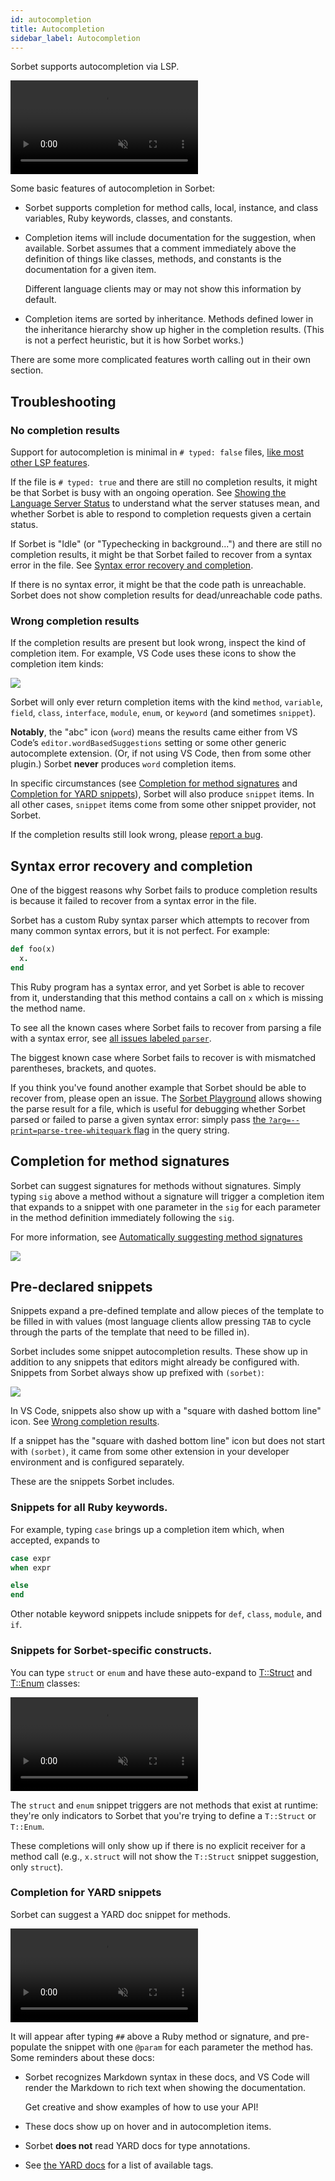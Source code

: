 ```yaml
---
id: autocompletion
title: Autocompletion
sidebar_label: Autocompletion
---
```


Sorbet supports autocompletion via LSP.

<video autoplay loop muted playsinline style="max-width: calc(min(934px, 100%));">
  <source src="/img/lsp/autocompletion.mp4" type="video/mp4">
</video>

Some basic features of autocompletion in Sorbet:

- Sorbet supports completion for method calls, local, instance, and class variables, Ruby keywords, classes, and constants.

- Completion items will include documentation for the suggestion, when available. Sorbet assumes that a comment immediately above the definition of things like classes, methods, and constants is the documentation for a given item.

  Different language clients may or may not show this information by default.

- Completion items are sorted by inheritance. Methods defined lower in the inheritance hierarchy show up higher in the completion results. (This is not a perfect heuristic, but it is how Sorbet works.)

There are some more complicated features worth calling out in their own section.

## Troubleshooting

### No completion results

Support for autocompletion is minimal in `# typed: false` files, [like most other LSP features](lsp-typed-level.md#support-by-lsp-feature).

If the file is `# typed: true` and there are still no completion results, it might be that Sorbet is busy with an ongoing operation. See [Showing the Language Server Status](server-status.md) to understand what the server statuses mean, and whether Sorbet is able to respond to completion requests given a certain status.

If Sorbet is "Idle" (or "Typechecking in background...") and there are still no completion results, it might be that Sorbet failed to recover from a syntax error in the file. See [Syntax error recovery and completion](#syntax-error-recovery-and-completion).

If there is no syntax error, it might be that the code path is unreachable. Sorbet does not show completion results for dead/unreachable code paths.

### Wrong completion results

If the completion results are present but look wrong, inspect the kind of completion item. For example, VS Code uses these icons to show the completion item kinds:

![](/img/lsp/vscode-completion-list.png)

Sorbet will only ever return completion items with the kind `method`, `variable`, `field`, `class`, `interface`, `module`, `enum`, or `keyword` (and sometimes `snippet`).

**Notably**, the "abc" icon (`word`) means the results came either from VS Code’s `editor.wordBasedSuggestions` setting or some other generic autocomplete extension. (Or, if not using VS Code, then from some other plugin.) Sorbet **never** produces `word` completion items.

In specific circumstances (see [Completion for method signatures](#completion-for-method-signatures) and [Completion for YARD snippets](#completion-for-yard-snippets)), Sorbet will also produce `snippet` items. In all other cases, `snippet` items come from some other snippet provider, not Sorbet.

If the completion results still look wrong, please [report a bug](https://github.com/sorbet/sorbet/issues/new/choose).

## Syntax error recovery and completion

One of the biggest reasons why Sorbet fails to produce completion results is because it failed to recover from a syntax error in the file.

Sorbet has a custom Ruby syntax parser which attempts to recover from many common syntax errors, but it is not perfect. For example:

```ruby
def foo(x)
  x.
end
```

This Ruby program has a syntax error, and yet Sorbet is able to recover from it, understanding that this method contains a call on `x` which is missing the method name.

To see all the known cases where Sorbet fails to recover from parsing a file with a syntax error, see [all issues labeled `parser`](https://github.com/sorbet/sorbet/issues?q=is%3Aissue+is%3Aopen+label%3Aparser).

The biggest known case where Sorbet fails to recover is with mismatched parentheses, brackets, and quotes.

If you think you've found another example that Sorbet should be able to recover from, please open an issue. The [Sorbet Playground](https://sorbet.run) allows showing the parse result for a file, which is useful for debugging whether Sorbet parsed or failed to parse a given syntax error: simply pass [the `?arg=--print=parse-tree-whitequark` flag][bad-parse] in the query string.

[bad-parse]: https://sorbet.run/?arg=--print=parse-tree-whitequark#%23%20typed%3A%20true%0A%23%20Craft%20your%20test%20case%2C%20then%20click%20%22Create%20issue%20with%20example%22%0A%23%20in%20the%20%22Examples%20%E2%98%B0%22%20menu%20above.%0Adef%20foo%0A%20%20puts%20'hello'%0Aend

## Completion for method signatures

Sorbet can suggest signatures for methods without signatures. Simply typing `sig` above a method without a signature will trigger a completion item that expands to a snippet with one parameter in the `sig` for each parameter in the method definition immediately following the `sig`.

For more information, see [Automatically suggesting method signatures](sig-suggestion.md)

![](/img/suggest-sig-completion-item-01.png)

## Pre-declared snippets

Snippets expand a pre-defined template and allow pieces of the template to be filled in with values (most language clients allow pressing `TAB` to cycle through the parts of the template that need to be filled in).

Sorbet includes some snippet autocompletion results. These show up in addition to any snippets that editors might already be configured with. Snippets from Sorbet always show up prefixed with `(sorbet)`:

![](/img/lsp/struct-snippet.png)

In VS Code, snippets also show up with a "square with dashed bottom line" icon. See [Wrong completion results](#wrong-completion-results).

If a snippet has the "square with dashed bottom line" icon but does not start with `(sorbet)`, it came from some other extension in your developer environment and is configured separately.

These are the snippets Sorbet includes.

### Snippets for all Ruby keywords.

For example, typing `case` brings up a completion item which, when accepted, expands to

```ruby
case expr
when expr

else
end
```

Other notable keyword snippets include snippets for `def`, `class`, `module`, and `if`.

### Snippets for Sorbet-specific constructs.

You can type `struct` or `enum` and have these auto-expand to [T::Struct](tstruct.md) and [T::Enum](tenum.md) classes:

<video autoplay loop muted playsinline style="max-width: calc(min(727px, 100%));">
  <source src="/img/lsp/struct-enum-snippet.mp4" type="video/mp4">
</video>

The `struct` and `enum` snippet triggers are not methods that exist at runtime: they're only indicators to Sorbet that you're trying to define a `T::Struct` or `T::Enum`.

These completions will only show up if there is no explicit receiver for a method call (e.g., `x.struct` will not show the `T::Struct` snippet suggestion, only `struct`).

### Completion for YARD snippets

Sorbet can suggest a YARD doc snippet for methods.

<video autoplay loop muted playsinline style="max-width: calc(min(813px, 100%));">
  <source src="/img/lsp/yard-snippet.mp4" type="video/mp4">
</video>

It will appear after typing `##` above a Ruby method or signature, and pre-populate the snippet with one `@param` for each parameter the method has. Some reminders about these docs:

- Sorbet recognizes Markdown syntax in these docs, and VS Code will render the Markdown to rich text when showing the documentation.

  Get creative and show examples of how to use your API!

- These docs show up on hover and in autocompletion items.

- Sorbet **does not** read YARD docs for type annotations.

- See [the YARD docs][available-yard-tags] for a list of available tags.

[available-yard-tags]: https://rubydoc.info/gems/yard/file/docs/Tags.md#List_of_Available_Tags
